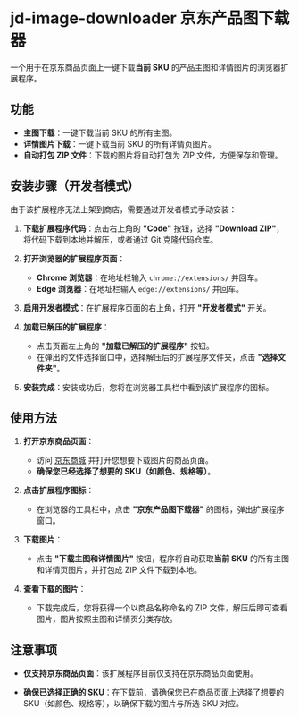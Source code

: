 # jd-image-downloader 京东产品图下载器

一个用于在京东商品页面上一键下载**当前 SKU** 的产品主图和详情图片的浏览器扩展程序。

## 功能

- **主图下载**：一键下载当前 SKU 的所有主图。
- **详情图片下载**：一键下载当前 SKU 的所有详情页图片。
- **自动打包 ZIP 文件**：下载的图片将自动打包为 ZIP 文件，方便保存和管理。

## 安装步骤（开发者模式）

由于该扩展程序无法上架到商店，需要通过开发者模式手动安装：

1. **下载扩展程序代码**：点击右上角的 **"Code"** 按钮，选择 **"Download ZIP"**，将代码下载到本地并解压，或者通过 Git 克隆代码仓库。

2. **打开浏览器的扩展程序页面**：

   - **Chrome 浏览器**：在地址栏输入 `chrome://extensions/` 并回车。
   - **Edge 浏览器**：在地址栏输入 `edge://extensions/` 并回车。

3. **启用开发者模式**：在扩展程序页面的右上角，打开 **"开发者模式"** 开关。

4. **加载已解压的扩展程序**：

   - 点击页面左上角的 **"加载已解压的扩展程序"** 按钮。
   - 在弹出的文件选择窗口中，选择解压后的扩展程序文件夹，点击 **"选择文件夹"**。

5. **安装完成**：安装成功后，您将在浏览器工具栏中看到该扩展程序的图标。

## 使用方法

1. **打开京东商品页面**：

   - 访问 [京东商城](https://www.jd.com/) 并打开您想要下载图片的商品页面。
   - **确保您已经选择了想要的 SKU（如颜色、规格等）**。

2. **点击扩展程序图标**：

   - 在浏览器的工具栏中，点击 **"京东产品图下载器"** 的图标，弹出扩展程序窗口。

3. **下载图片**：

   - 点击 **"下载主图和详情图片"** 按钮，程序将自动获取**当前 SKU** 的所有主图和详情页图片，并打包成 ZIP 文件下载到本地。

4. **查看下载的图片**：

   - 下载完成后，您将获得一个以商品名称命名的 ZIP 文件，解压后即可查看图片，图片按照主图和详情页分类存放。

## 注意事项

- **仅支持京东商品页面**：该扩展程序目前仅支持在京东商品页面使用。

- **确保已选择正确的 SKU**：在下载前，请确保您已在商品页面上选择了想要的 SKU（如颜色、规格等），以确保下载的图片与所选 SKU 对应。